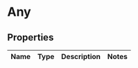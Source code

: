 # Any

## Properties
Name | Type | Description | Notes
------------ | ------------- | ------------- | -------------
